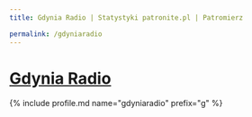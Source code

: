 ```yaml
---
title: Gdynia Radio | Statystyki patronite.pl | Patromierz

permalink: /gdyniaradio
---
```


# [Gdynia Radio](https://patronite.pl/gdyniaradio)

{% include profile.md name="gdyniaradio" prefix="g" %}

